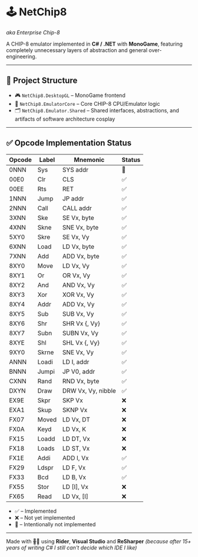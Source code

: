 # 🕹️ NetChip8

*aka Enterprise Chip-8*  

A CHIP-8 emulator implemented in **C# / .NET** with **MonoGame**, featuring completely unnecessary layers of abstraction and general over-engineering.

---

## 🧱 Project Structure

- 🎮 `NetChip8.DesktopGL` – MonoGame frontend  
- 🧠 `NetChip8.EmulatorCore` – Core CHIP-8 CPU/Emulator logic  
- 🗂️ `NetChip8.Emulator.Shared` – Shared interfaces, abstractions, and artifacts of software architecture cosplay

---

## ✅ Opcode Implementation Status

| Opcode | Label   | Mnemonic  | Status |
|--------|---------|-----------|--------|
| 0NNN   | Sys     | SYS addr  | 🚫     |
| 00E0   | Clr     | CLS       | ✅     |
| 00EE   | Rts     | RET       | ✅     |
| 1NNN   | Jump    | JP addr   | ✅     |
| 2NNN   | Call    | CALL addr | ✅     |
| 3XNN   | Ske     | SE Vx, byte | ✅   |
| 4XNN   | Skne    | SNE Vx, byte | ✅  |
| 5XY0   | Skre    | SE Vx, Vy | ✅     |
| 6XNN   | Load    | LD Vx, byte | ✅   |
| 7XNN   | Add     | ADD Vx, byte | ✅  |
| 8XY0   | Move    | LD Vx, Vy | ✅     |
| 8XY1   | Or      | OR Vx, Vy | ✅     |
| 8XY2   | And     | AND Vx, Vy | ✅    |
| 8XY3   | Xor     | XOR Vx, Vy | ✅    |
| 8XY4   | Addr    | ADD Vx, Vy | ✅    |
| 8XY5   | Sub     | SUB Vx, Vy | ✅    |
| 8XY6   | Shr     | SHR Vx {, Vy} | ✅  |
| 8XY7   | Subn    | SUBN Vx, Vy | ✅   |
| 8XYE   | Shl     | SHL Vx {, Vy} | ✅ |
| 9XY0   | Skrne   | SNE Vx, Vy | ✅    |
| ANNN   | Loadi   | LD I, addr | ✅    |
| BNNN   | Jumpi   | JP V0, addr | ✅   |
| CXNN   | Rand    | RND Vx, byte | ✅  |
| DXYN   | Draw    | DRW Vx, Vy, nibble | ✅ |
| EX9E   | Skpr    | SKP Vx    | ❌     |
| EXA1   | Skup    | SKNP Vx   | ❌     |
| FX07   | Moved   | LD Vx, DT | ❌     |
| FX0A   | Keyd    | LD Vx, K  | ❌     |
| FX15   | Loadd   | LD DT, Vx | ❌     |
| FX18   | Loads   | LD ST, Vx | ❌     |
| FX1E   | Addi    | ADD I, Vx | ✅     |
| FX29   | Ldspr   | LD F, Vx  | ✅     |
| FX33   | Bcd     | LD B, Vx  | ✅     |
| FX55   | Stor    | LD [I], Vx | ❌    |
| FX65   | Read    | LD Vx, [I] | ❌    |

- ✅ – Implemented  
- ❌ – Not yet implemented  
- 🚫 – Intentionally not implemented

---

Made with ~~🧡~~🧠 using **Rider**, **Visual Studio** and **ReSharper** *(because after 15+ years of writing C# I still can't decide which IDE I like)*
